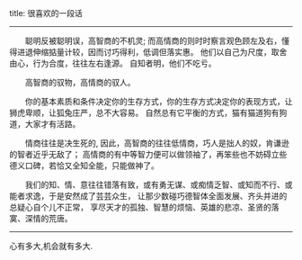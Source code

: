title: 很喜欢的一段话

---




&emsp;&emsp;聪明反被聪明误，高智商的不机灵;
而高情商的则时时察言观色顾左及右，懂得进退伸缩掂量计较，因而讨巧得利，低调但落实惠。
他们以自己为尺度，取舍由心，行为合度，往往左右逢源。
自知者明，他们不吃亏。 

&emsp;&emsp;高智商的驭物，高情商的驭人。

&emsp;&emsp;你的基本素质和条件决定你的生存方式，你的生存方式决定你的表现方式，让狮虎卑顺，让狐兔庄严，总不大容易。
自然总有它平衡的方式，猫有猫道狗有狗道，大家才有活路。 

&emsp;&emsp;情商往往是决生死的, 因此，高智商的往往低情商，巧人是拙人的奴，肯谦逊的智者近乎无敌了；
高情商的有中等智力便可以做领袖了，再笨些也不妨碍立些德义口碑，若恰又全知全能，只能做神了。

&emsp;&emsp;我们的知、情、意往往错落有致，或有勇无谋、或痴情乏智、或知而不行、或能者求逸，于是安然成了芸芸众生，
让那少数碰巧德智体全面发展、齐头并进的总疑心自个儿不正常，
享尽天才的孤独、智慧的烦恼、英雄的悲凉、圣贤的落寞、深情的荒唐。

---

心有多大,机会就有多大.


